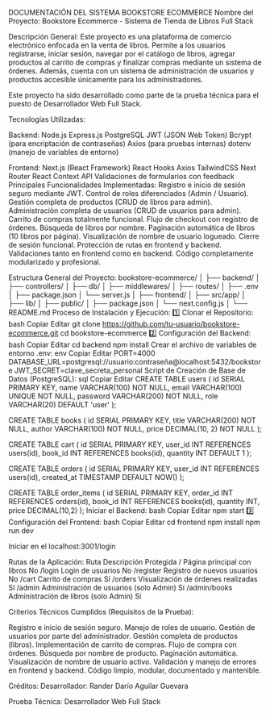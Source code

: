 DOCUMENTACIÓN DEL SISTEMA BOOKSTORE ECOMMERCE
Nombre del Proyecto:
Bookstore Ecommerce - Sistema de Tienda de Libros Full Stack

Descripción General:
Este proyecto es una plataforma de comercio electrónico enfocada en la venta de libros. Permite a los usuarios registrarse, iniciar sesión, navegar por el catálogo de libros, agregar productos al carrito de compras y finalizar compras mediante un sistema de órdenes. Además, cuenta con un sistema de administración de usuarios y productos accesible únicamente para los administradores.

Este proyecto ha sido desarrollado como parte de la prueba técnica para el puesto de Desarrollador Web Full Stack.

Tecnologías Utilizadas:

Backend:
Node.js
Express.js
PostgreSQL
JWT (JSON Web Token)
Bcrypt (para encriptación de contraseñas)
Axios (para pruebas internas)
dotenv (manejo de variables de entorno)

Frontend:
Next.js (React Framework)
React Hooks
Axios
TailwindCSS
Next Router
React Context API
Validaciones de formularios con feedback
Principales Funcionalidades Implementadas:
Registro e inicio de sesión seguro mediante JWT.
Control de roles diferenciados (Admin / Usuario).
Gestión completa de productos (CRUD de libros para admin).
Administración completa de usuarios (CRUD de usuarios para admin).
Carrito de compras totalmente funcional.
Flujo de checkout con registro de órdenes.
Búsqueda de libros por nombre.
Paginación automática de libros (10 libros por página).
Visualización de nombre de usuario logueado.
Cierre de sesión funcional.
Protección de rutas en frontend y backend.
Validaciones tanto en frontend como en backend.
Código completamente modularizado y profesional.

Estructura General del Proyecto:
bookstore-ecommerce/
│
├── backend/
│   ├── controllers/
│   ├── db/
│   ├── middlewares/
│   ├── routes/
│   ├── .env
│   ├── package.json
│   └── server.js
│
├── frontend/
│   ├── src/app/
│   ├── lib/
│   ├── public/
│   ├── package.json
│   └── next.config.js
│
└── README.md
Proceso de Instalación y Ejecución:
1️⃣ Clonar el Repositorio:
bash
Copiar
Editar
git clone https://github.com/tu-usuario/bookstore-ecommerce.git
cd bookstore-ecommerce
2️⃣ Configuración del Backend:
bash
Copiar
Editar
cd backend
npm install
Crear el archivo de variables de entorno .env:
env
Copiar
Editar
PORT=4000
DATABASE_URL=postgresql://usuario:contraseña@localhost:5432/bookstore
JWT_SECRET=clave_secreta_personal
Script de Creación de Base de Datos (PostgreSQL):
sql
Copiar
Editar
CREATE TABLE users (
  id SERIAL PRIMARY KEY,
  name VARCHAR(100) NOT NULL,
  email VARCHAR(100) UNIQUE NOT NULL,
  password VARCHAR(200) NOT NULL,
  role VARCHAR(20) DEFAULT 'user'
);

CREATE TABLE books (
  id SERIAL PRIMARY KEY,
  title VARCHAR(200) NOT NULL,
  author VARCHAR(100) NOT NULL,
  price DECIMAL(10, 2) NOT NULL
);

CREATE TABLE cart (
  id SERIAL PRIMARY KEY,
  user_id INT REFERENCES users(id),
  book_id INT REFERENCES books(id),
  quantity INT DEFAULT 1
);

CREATE TABLE orders (
  id SERIAL PRIMARY KEY,
  user_id INT REFERENCES users(id),
  created_at TIMESTAMP DEFAULT NOW()
);

CREATE TABLE order_items (
  id SERIAL PRIMARY KEY,
  order_id INT REFERENCES orders(id),
  book_id INT REFERENCES books(id),
  quantity INT,
  price DECIMAL(10,2)
);
Iniciar el Backend:
bash
Copiar
Editar
npm start
3️⃣ Configuración del Frontend:
bash
Copiar
Editar
cd frontend
npm install
npm run dev

Iniciar en el localhost:3001/login

Rutas de la Aplicación:
Ruta		Descripción				Protegida
/		Página principal con libros		No
/login		Login de usuarios			No
/register	Registro de nuevos usuarios		No
/cart		Carrito de compras			Sí
/orders		Visualización de órdenes realizadas	Sí
/admin		Administración de usuarios (solo Admin)	Sí
/admin/books	Administración de libros (solo Admin)	Sí

Criterios Técnicos Cumplidos (Requisitos de la Prueba):

Registro e inicio de sesión seguro.
Manejo de roles de usuario.
Gestión de usuarios por parte del administrador.
Gestión completa de productos (libros).
Implementación de carrito de compras.
Flujo de compra con órdenes.
Búsqueda por nombre de producto.
Paginación automática.
Visualización de nombre de usuario activo.
Validación y manejo de errores en frontend y backend.
Código limpio, modular, documentado y mantenible.

Créditos:
Desarrollador:
Rander Darío Aguilar Guevara

Prueba Técnica:
Desarrollador Web Full Stack
